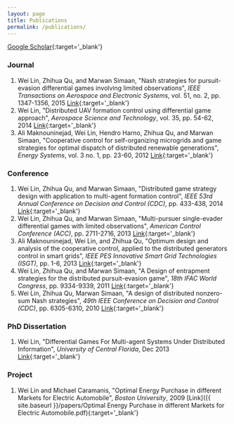 ```yaml
---
layout: page
title: Publications
permalink: /publications/
---
```


[Google Scholar](https://scholar.google.com/citations?user=k6ZuWzUAAAAJ&hl=en){:target='_blank'}

### Journal
1. Wei Lin, Zhihua Qu, and Marwan Simaan,
"Nash strategies for pursuit-evasion differential games involving limited observations",
_IEEE Transactions on Aerospace and Electronic Systems_, vol. 51, no. 2, pp. 1347-1356, 2015
[Link](http://www.eecs.ucf.edu/~qu/Journals/2015%20IEEE%20TAES.pdf){:target='_blank'}
1. Wei Lin, "Distributed UAV formation control using differential game approach",
_Aerospace Science and Technology_, vol. 35, pp. 54-62, 2014
[Link](https://www.researchgate.net/profile/Wei_Lin42/publication/279206363_Distributed_game_strategy_design_with_application_to_multi-agent_formation_control/links/5590f2db08aed6ec4bf681ad.pdf){:target='_blank'}
1. Ali Maknouninejad, Wei Lin, Hendro Harno, Zhihua Qu, and Marwan Simaan,
"Cooperative control for self-organizing microgrids and game strategies for optimal dispatch of distributed renewable generations",
_Energy Systems_, vol. 3 no. 1, pp. 23-60, 2012
[Link](https://www.researchgate.net/profile/Ali_Maknouninejad/publication/257794979_Cooperative_control_for_self-organizing_microgrids_and_game_strategies_for_optimal_dispatch_of_distributed_renewable_generations/links/0a85e539e01d7a9ec6000000/Cooperative-control-for-self-organizing-microgrids-and-game-str){:target='_blank'}


### Conference
1. Wei Lin, Zhihua Qu, and Marwan Simaan,
"Distributed game strategy design with application to multi-agent formation control",
_IEEE 53rd Annual Conference on Decision and Control (CDC)_, pp. 433-438, 2014
[Link](https://www.researchgate.net/profile/Wei_Lin42/publication/279206363_Distributed_game_strategy_design_with_application_to_multi-agent_formation_control/links/5590f2db08aed6ec4bf681ad.pdf){:target='_blank'}
1. Wei Lin, Zhihua Qu, and Marwan Simaan,
"Multi-pursuer single-evader differential games with limited observations",
_American Control Conference (ACC)_, pp. 2711-2716, 2013
[Link](https://www.researchgate.net/profile/Wei_Lin42/publication/261199648_Multi-pursuer_single-evader_differential_games_with_limited_observations/links/5590f26308ae15962d8c6cb8.pdf){:target='_blank'}
1. Ali Maknouninejad, Wei Lin, and Zhihua Qu,
"Optimum design and analysis of the cooperative control, applied to the distributed generators control in smart grids",
_IEEE PES Innovative Smart Grid Technologies (ISGT)_, pp. 1-6, 2013
[Link](https://s3.amazonaws.com/academia.edu.documents/32587375/Optimum.pdf?AWSAccessKeyId=AKIAIWOWYYGZ2Y53UL3A&Expires=1514159085&Signature=EZ6cvcrc2bMPSO301HLIyfaNFhc%3D&response-content-disposition=inline%3B%20filename%3DOptimum_Design_and_Analysis_of_the_Coope.pdf){:target='_blank'}
1. Wei Lin, Zhihua Qu, and Marwan Simaan,
"A Design of entrapment strategies for the distributed pursuit-evasion game",
_18th IFAC World Congress_, pp. 9334-9339, 2011
[Link](http://folk.ntnu.no/skoge/prost/proceedings/ifac11-proceedings/data/html/papers/0964.pdf){:target='_blank'}
1. Wei Lin, Zhihua Qu, Marwan Simaan,
"A design of distributed nonzero-sum Nash strategies",
_49th IEEE Conference on Decision and Control (CDC)_, pp. 6305-6310, 2010
[Link](https://www.researchgate.net/profile/Wei_Lin42/publication/224220408_A_Design_of_Distributed_Nonzero-Sum_Nash_Strategies/links/558ae28408ae48b7b56d9c28.pdf){:target='_blank'}

### PhD Dissertation
1. Wei Lin,
"Differential Games For Multi-agent Systems Under Distributed Information",
_University of Central Florida_, Dec 2013 [Link](http://stars.library.ucf.edu/etd/2763/){:target='_blank'}

### Project
1. Wei Lin and Michael Caramanis,
"Optimal Energy Purchase in different Markets for Electric Automobile",
_Boston University_, 2009 [Link]({{ site.baseurl }}/papers/Optimal Energy Purchase in different Markets for Electric Automobile.pdf){:target='_blank'}
